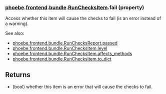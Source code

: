 ### [phoebe](phoebe.md).[frontend](phoebe.frontend.md).[bundle](phoebe.frontend.bundle.md).[RunChecksItem](phoebe.frontend.bundle.RunChecksItem.md).fail (property)




Access whether this item will cause the checks to fail (is an error
instead of a warning).

See also:
* [phoebe.frontend.bundle.RunChecksReport.passed](phoebe.frontend.bundle.RunChecksReport.passed.md)
* [phoebe.frontend.bundle.RunChecksItem.level](phoebe.frontend.bundle.RunChecksItem.level.md)
* [phoebe.frontend.bundle.RunChecksItem.affects_methods](phoebe.frontend.bundle.RunChecksItem.affects_methods.md)
* [phoebe.frontend.bundle.RunChecksItem.to_dict](phoebe.frontend.bundle.RunChecksItem.to_dict.md)

Returns
---------
* (bool) whether this item is an error that will cause the checks to fail.

